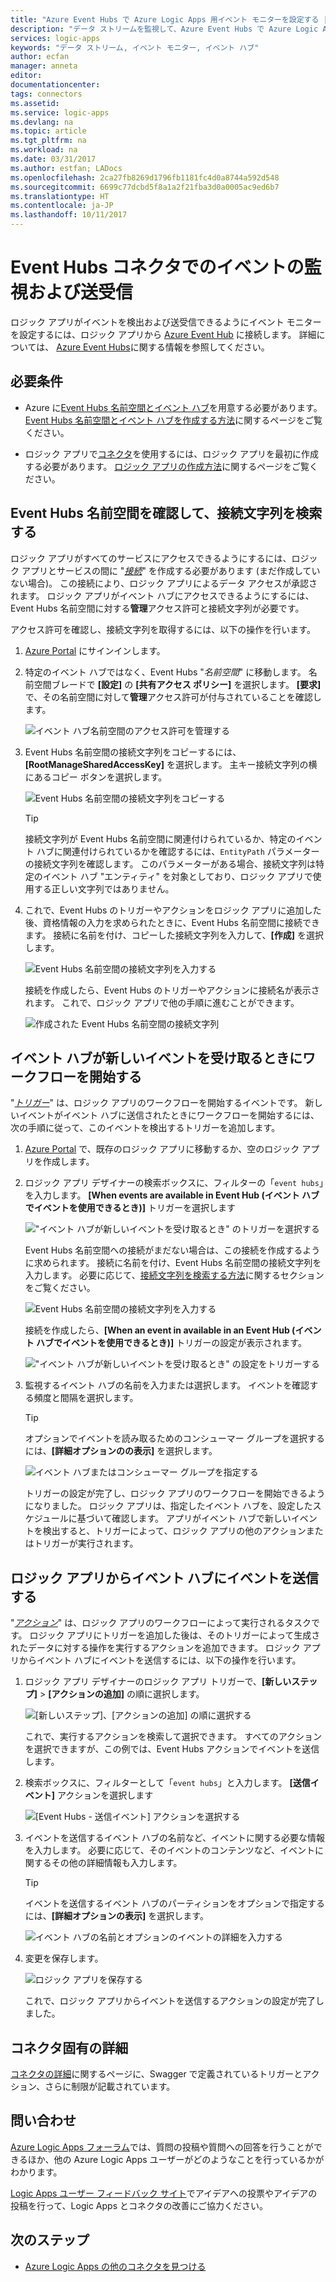 ```yaml
---
title: "Azure Event Hubs で Azure Logic Apps 用イベント モニターを設定する | Microsoft Docs"
description: "データ ストリームを監視して、Azure Event Hubs で Azure Logic Apps のイベントを送受信します"
services: logic-apps
keywords: "データ ストリーム, イベント モニター, イベント ハブ"
author: ecfan
manager: anneta
editor: 
documentationcenter: 
tags: connectors
ms.assetid: 
ms.service: logic-apps
ms.devlang: na
ms.topic: article
ms.tgt_pltfrm: na
ms.workload: na
ms.date: 03/31/2017
ms.author: estfan; LADocs
ms.openlocfilehash: 2ca27fb8269d1796fb1181fc4d0a8744a592d548
ms.sourcegitcommit: 6699c77dcbd5f8a1a2f21fba3d0a0005ac9ed6b7
ms.translationtype: HT
ms.contentlocale: ja-JP
ms.lasthandoff: 10/11/2017
---
```

# <a name="monitor-receive-and-send-events-with-the-event-hubs-connector"></a>Event Hubs コネクタでのイベントの監視および送受信

ロジック アプリがイベントを検出および送受信できるようにイベント モニターを設定するには、ロジック アプリから [Azure Event Hub](https://azure.microsoft.com/services/event-hubs) に接続します。 詳細については、 [Azure Event Hubs](../event-hubs/event-hubs-what-is-event-hubs.md)に関する情報を参照してください。

## <a name="requirements"></a>必要条件

* Azure に[Event Hubs 名前空間とイベント ハブ](../event-hubs/event-hubs-create.md)を用意する必要があります。 [Event Hubs 名前空間とイベント ハブを作成する方法](../event-hubs/event-hubs-create.md)に関するページをご覧ください。 

* ロジック アプリで[コネクタ](https://docs.microsoft.com/azure/connectors/apis-list)を使用するには、ロジック アプリを最初に作成する必要があります。 [ロジック アプリの作成方法](../logic-apps/logic-apps-create-a-logic-app.md)に関するページをご覧ください。

<a name="permissions-connection-string"></a>
## <a name="check-event-hubs-namespace-permissions-and-find-the-connection-string"></a>Event Hubs 名前空間を確認して、接続文字列を検索する

ロジック アプリがすべてのサービスにアクセスできるようにするには、ロジック アプリとサービスの間に "[*接続*](./connectors-overview.md)" を作成する必要があります (まだ作成していない場合)。 この接続により、ロジック アプリによるデータ アクセスが承認されます。
ロジック アプリがイベント ハブにアクセスできるようにするには、Event Hubs 名前空間に対する**管理**アクセス許可と接続文字列が必要です。

アクセス許可を確認し、接続文字列を取得するには、以下の操作を行います。

1.  [Azure Portal](https://portal.azure.com "Azure Portal") にサインインします。 

2.  特定のイベント ハブではなく、Event Hubs "*名前空間*" に移動します。 名前空間ブレードで **[設定]** の **[共有アクセス ポリシー]** を選択します。 **[要求]** で、その名前空間に対して**管理**アクセス許可が付与されていることを確認します。

    ![イベント ハブ名前空間のアクセス許可を管理する](./media/connectors-create-api-azure-event-hubs/event-hubs-namespace.png)

3.  Event Hubs 名前空間の接続文字列をコピーするには、**[RootManageSharedAccessKey]** を選択します。 主キー接続文字列の横にあるコピー ボタンを選択します。

    ![Event Hubs 名前空間の接続文字列をコピーする](media/connectors-create-api-azure-event-hubs/find-event-hub-namespace-connection-string.png)

    > [!TIP]
    > 接続文字列が Event Hubs 名前空間に関連付けられているか、特定のイベント ハブに関連付けられているかを確認するには、`EntityPath` パラメーターの接続文字列を確認します。 このパラメーターがある場合、接続文字列は特定のイベント ハブ "エンティティ" を対象としており、ロジック アプリで使用する正しい文字列ではありません。

4.  これで、Event Hubs のトリガーやアクションをロジック アプリに追加した後、資格情報の入力を求められたときに、Event Hubs 名前空間に接続できます。 接続に名前を付け、コピーした接続文字列を入力して、**[作成]** を選択します。

    ![Event Hubs 名前空間の接続文字列を入力する](./media/connectors-create-api-azure-event-hubs/event-hubs-connection.png)

    接続を作成したら、Event Hubs のトリガーやアクションに接続名が表示されます。 
    これで、ロジック アプリで他の手順に進むことができます。

    ![作成された Event Hubs 名前空間の接続文字列](./media/connectors-create-api-azure-event-hubs/event-hubs-connection-created.png)

## <a name="start-workflow-when-your-event-hub-receives-new-events"></a>イベント ハブが新しいイベントを受け取るときにワークフローを開始する

"[*トリガー*](../logic-apps/logic-apps-what-are-logic-apps.md#logic-app-concepts)" は、ロジック アプリのワークフローを開始するイベントです。 新しいイベントがイベント ハブに送信されたときにワークフローを開始するには、次の手順に従って、このイベントを検出するトリガーを追加します。

1.  [Azure Portal](https://portal.azure.com "Azure Portal") で、既存のロジック アプリに移動するか、空のロジック アプリを作成します。

2.  ロジック アプリ デザイナーの検索ボックスに、フィルターの「`event hubs`」を入力します。 **[When events are available in Event Hub (イベント ハブでイベントを使用できるとき)]** トリガーを選択します

    !["イベント ハブが新しいイベントを受け取るとき" のトリガーを選択する](./media/connectors-create-api-azure-event-hubs/find-event-hubs-trigger.png)

    Event Hubs 名前空間への接続がまだない場合は、この接続を作成するように求められます。 接続に名前を付け、Event Hubs 名前空間の接続文字列を入力します。 
    必要に応じて、[接続文字列を検索する方法](#permissions-connection-string)に関するセクションをご覧ください。

    ![Event Hubs 名前空間の接続文字列を入力する](./media/connectors-create-api-azure-event-hubs/event-hubs-connection.png)

    接続を作成したら、**[When an event in available in an Event Hub (イベント ハブでイベントを使用できるとき)]** トリガーの設定が表示されます。

    !["イベント ハブが新しいイベントを受け取るとき" の設定をトリガーする](./media/connectors-create-api-azure-event-hubs/event-hubs-trigger.png)

3.  監視するイベント ハブの名前を入力または選択します。 イベントを確認する頻度と間隔を選択します。

    > [!TIP]
    > オプションでイベントを読み取るためのコンシューマー グループを選択するには、**[詳細オプションのの表示]** を選択します。 

    ![イベント ハブまたはコンシューマー グループを指定する](./media/connectors-create-api-azure-event-hubs/event-hubs-trigger-details.png)

    トリガーの設定が完了し、ロジック アプリのワークフローを開始できるようになりました。 
    ロジック アプリは、指定したイベント ハブを、設定したスケジュールに基づいて確認します。 
    アプリがイベント ハブで新しいイベントを検出すると、トリガーによって、ロジック アプリの他のアクションまたはトリガーが実行されます。

## <a name="send-events-to-your-event-hub-from-your-logic-app"></a>ロジック アプリからイベント ハブにイベントを送信する

"[*アクション*](../logic-apps/logic-apps-what-are-logic-apps.md#logic-app-concepts)" は、ロジック アプリのワークフローによって実行されるタスクです。 ロジック アプリにトリガーを追加した後は、そのトリガーによって生成されたデータに対する操作を実行するアクションを追加できます。 ロジック アプリからイベント ハブにイベントを送信するには、以下の操作を行います。

1.  ロジック アプリ デザイナーのロジック アプリ トリガーで、**[新しいステップ]** > **[アクションの追加]** の順に選択します。

    ![[新しいステップ]、[アクションの追加] の順に選択する](./media/connectors-create-api-azure-event-hubs/add-action.png)

    これで、実行するアクションを検索して選択できます。 
    すべてのアクションを選択できますが、この例では、Event Hubs アクションでイベントを送信します。

2.  検索ボックスに、フィルターとして「`event hubs`」と入力します。
**[送信イベント]** アクションを選択します

    ![[Event Hubs - 送信イベント] アクションを選択する](./media/connectors-create-api-azure-event-hubs/find-event-hubs-action.png)

3.  イベントを送信するイベント ハブの名前など、イベントに関する必要な情報を入力します。 必要に応じて、そのイベントのコンテンツなど、イベントに関するその他の詳細情報も入力します。

    > [!TIP]
    > イベントを送信するイベント ハブのパーティションをオプションで指定するには、**[詳細オプションの表示]** を選択します。 

    ![イベント ハブの名前とオプションのイベントの詳細を入力する](./media/connectors-create-api-azure-event-hubs/event-hubs-send-event-action.png)

6.  変更を保存します。

    ![ロジック アプリを保存する](./media/connectors-create-api-azure-event-hubs/save-logic-app.png)

    これで、ロジック アプリからイベントを送信するアクションの設定が完了しました。 

## <a name="connector-specific-details"></a>コネクタ固有の詳細

[コネクタの詳細](/connectors/eventhubs/)に関するページに、Swagger で定義されているトリガーとアクション、さらに制限が記載されています。 

## <a name="get-help"></a>問い合わせ

[Azure Logic Apps フォーラム](https://social.msdn.microsoft.com/Forums/en-US/home?forum=azurelogicapps)では、質問の投稿や質問への回答を行うことができるほか、他の Azure Logic Apps ユーザーがどのようなことを行っているかがわかります。

[Logic Apps ユーザー フィードバック サイト](http://aka.ms/logicapps-wish)でアイデアへの投票やアイデアの投稿を行って、Logic Apps とコネクタの改善にご協力ください。

## <a name="next-steps"></a>次のステップ

*  [Azure Logic Apps の他のコネクタを見つける](./apis-list.md)